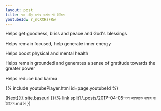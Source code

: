 ```yaml
---
layout: post
title: ওম রৌদ্র রূপায় নামায গা টাইমস
youtubeId: r_nCXXHzFRw
---
```

 
 
Helps get goodness, bliss and peace and God's blessings
 
Helps remain focused, help generate inner energy 
 
Helps boost physical and mental health 
 
Helps remain grounded and generates a sense of gratitude towards the greater power 
 
Helps reduce bad karma
 
 
 
 


{% include youtubePlayer.html id=page.youtubeId %}
 
[Next]({{ site.baseurl }}{% link  split1/_posts/2017-04-05-ওম আমসভে নামায গা টাইমস.md%})
 
